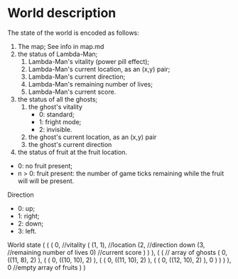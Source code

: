 World description
========
The state of the world is encoded as follows:

1. The map;
    See info in map.md
2. the status of Lambda-Man;
      1. Lambda-Man's vitality (power pill effect);
      2. Lambda-Man's current location, as an (x,y) pair;
      3. Lambda-Man's current direction;
      4. Lambda-Man's remaining number of lives;
      5. Lambda-Man's current score.
3. the status of all the ghosts;
      1. the ghost's vitality
          * 0: standard;
          * 1: fright mode;
          * 2: invisible.
      2. the ghost's current location, as an (x,y) pair
      3. the ghost's current direction
4. the status of fruit at the fruit location.
  * 0: no fruit present;
  * n > 0: fruit present: the number of game ticks remaining while the
           fruit will will be present.

Direction
  * 0: up;
  * 1: right;
  * 2: down;
  * 3: left.


World state (
(
    (
        0,          //vitality
        (
            (1, 1), //location
            (2,     //direction down
                (3, //remaining number of lives
                0)  //current score
            )
        )
     ),
     (
        (   // array of ghosts
            (
                0,
                ((11, 8), 2)
            ),
            (
                (
                    0,
                    ((10, 10), 2)
                ),
                (
                    (
                        0,
                        ((11, 10), 2)
                    ),
                    (
                        (
                            0,
                            ((12, 10), 2)
                        ),
                        0
                    )
                )
            )
        ),
        0 //empty array of fruits
     )
)

